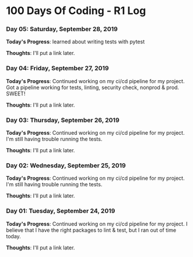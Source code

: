 # 100 Days Of Coding - R1 Log

### Day 05: Saturday, September 28, 2019

**Today's Progress**:  learned about writing tests with pytest

**Thoughts**:  I'll put a link later.

### Day 04: Friday, September 27, 2019

**Today's Progress**:  Continued working on my ci/cd pipeline for my project.  Got a pipeline working for tests, linting, security check, nonprod & prod.  SWEET!

**Thoughts**:  I'll put a link later.

### Day 03: Thursday, September 26, 2019

**Today's Progress**:  Continued working on my ci/cd pipeline for my project.  I'm still having trouble running the tests.

**Thoughts**:  I'll put a link later.

### Day 02: Wednesday, September 25, 2019

**Today's Progress**:  Continued working on my ci/cd pipeline for my project.  I'm still having trouble running the tests.

**Thoughts**:  I'll put a link later.

### Day 01: Tuesday, September 24, 2019

**Today's Progress**:  Continued working on my ci/cd pipeline for my project.  I believe that I have the right packages to lint & test, but I ran out of time today.

**Thoughts**:  I'll put a link later.
